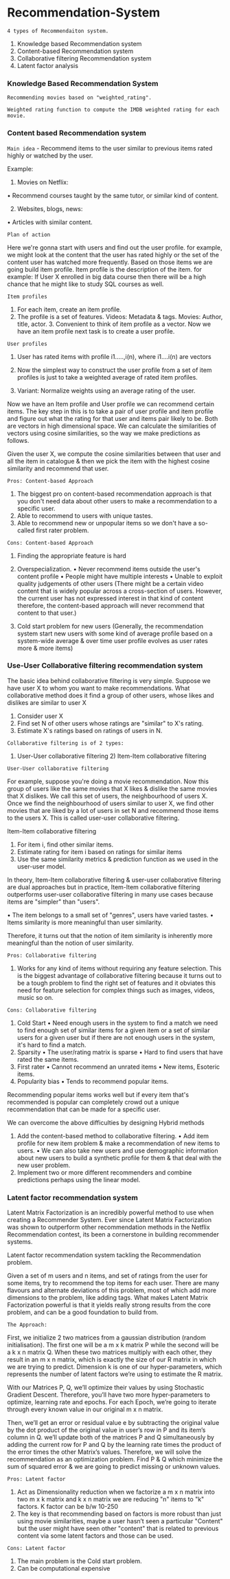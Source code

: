 # Recommendation-System

`4 types of Recommendaiton system.`

1) Knowledge based Recommendation system 
2) Content-based Recommendation system 
3) Collaborative filtering Recommendation system
4) Latent factor analysis


### Knowledge Based Recommendation System

`Recommending movies based on "weighted_rating".` 


`Weighted rating function to compute the IMDB weighted rating for each movie.`


### Content based Recommendation system


`Main idea` - Recommend items to the user similar to previous items rated highly or watched by the user.

Example:
1. Movies on Netflix:

• Recommend courses taught by the same tutor, or similar kind of content.

2. Websites, blogs, news:

• Articles with similar content.

`Plan of action`

Here we're gonna start with users and find out the user profile.
for example, we might look at the content that the user has rated highly or the set of the content user has watched more frequently.
Based on those items we are going build item profile. Item profile is the description of the item.
for example: If User X enrolled in big data course then there will be a high chance that he might like to study SQL courses as well.

`Item profiles`

1. For each item, create an item profile.
2. The profile is a set of features.
Videos: Metadata & tags. Movies: Author, title, actor. 3. Convenient to think of item profile as a vector.
Now we have an item profile next task is to create a user profile.

`User profiles`

1. User has rated items with profile i1.....,i(n), where i1....i(n) are vectors

2. Now the simplest way to construct the user profile from a set of item profiles is just
to take a weighted average of rated item profiles.

3. Variant: Normalize weights using an average rating of the user.

Now we have an Item profile and User profile we can recommend certain items.
The key step in this is to take a pair of user profile and item profile and figure out what the rating for that user and items pair likely to be.
Both are vectors in high dimensional space.
We can calculate the similarities of vectors using cosine similarities, so the way we make predictions as follows.

Given the user X, we compute the cosine similarities between that user and all the item in catalogue & then we pick the item with the highest cosine similarity and recommend that user.

`Pros: Content-based Approach`

1) The biggest pro on content-based recommendation approach is that you don't need data about other users to make a recommendation to a specific user.
2) Able to recommend to users with unique tastes.
3) Able to recommend new or unpopular items so we don't have a so-called first rater
problem.

`Cons: Content-based Approach`

1) Finding the appropriate feature is hard

2) Overspecialization.
• Never recommend items outside the user's content profile
• People might have multiple interests
• Unable to exploit quality judgements of other users
(There might be a certain video content that is widely popular across a cross-section of users.
However, the current user has not expressed interest in that kind of content therefore, the content-based approach will never recommend that content to that user.)

3) Cold start problem for new users
(Generally, the recommendation system start new users with some kind of average profile based on a system-wide average & over time user profile evolves as user rates more & more items)


### Use-User Collaborative filtering recommendation system



The basic idea behind collaborative filtering is very simple.
Suppose we have user X to whom you want to make recommendations. What collaborative method does it find a group of other users, whose likes and dislikes are similar to user X

1. Consider user X
2. Find set N of other users whose ratings are "similar" to X's rating.
3. Estimate X's ratings based on ratings of users in N.

`Collaborative filtering is of 2 types:`

1) User-User collaborative filtering 2) Item-Item collaborative filtering

`User-User collaborative filtering`

For example, suppose you're doing a movie recommendation. Now this group of users like the same movies that X likes & dislike the same movies that X dislikes.
We call this set of users, the neighbourhood of users X. Once we find the neighbourhood of users similar to user X, we find other movies that are liked by a lot of users in set N and recommend those items to the users X.
This is called user-user collaborative filtering.

Item-Item collaborative filtering

1. For item i, find other similar items.
2. Estimate rating for item i based on ratings for similar items
3. Use the same similarity metrics & prediction function as we used in the user-user
model.

In theory, Item-Item collaborative filtering & user-user collaborative filtering are dual approaches but in practice, Item-Item collaborative filtering outperforms user-user collaborative filtering in many use cases because items are "simpler" than "users".

• The item belongs to a small set of "genres", users have varied tastes.
• Items similarity is more meaningful than user similarity.

Therefore, it turns out that the notion of item similarity is inherently more meaningful than the notion of user similarity.

`Pros: Collaborative filtering`

1. Works for any kind of items without requiring any feature selection.
This is the biggest advantage of collaborative filtering because it turns out to be a tough problem to find the right set of features and it obviates this need for feature selection for complex things such as images, videos, music so on.

`Cons: Collaborative filtering`

1. Cold Start
• Need enough users in the system to find a match
we need to find enough set of similar items for a given item or a set of similar users for a given user but if there are not enough users in the system, it's hard to find a match.
2. Sparsity
• The user/rating matrix is sparse
• Hard to find users that have rated the same items.
3. First rater
• Cannot recommend an unrated items • New items, Esoteric items.
4. Popularity bias
• Tends to recommend popular items.

Recommending popular items works well but if every item that's recommended is popular can completely crowd out a unique recommendation that can be made for a specific user.

We can overcome the above difficulties by designing Hybrid methods

1. Add the content-based method to collaborative filtering.
• Add item profile for new item problem & make a recommendation of new items to
users.
• We can also take new users and use demographic information about new users to
build a synthetic profile for them & that deal with the new user problem.
2. Implement two or more different recommenders and combine predictions perhaps
using the linear model.


### Latent factor recommendation system 


Latent Matrix Factorization is an incredibly powerful method to use when creating a Recommender System. Ever since Latent Matrix Factorization was shown to outperform other recommendation methods in the Netflix Recommendation contest, its been a cornerstone in building recommender systems.

Latent factor recommendation system tackling the Recommendation problem.

Given a set of m users and n items, and set of ratings from the user for some items, try to recommend the top items for each user. There are many flavours and alternate deviations of this problem, most of which add more dimensions to the problem, like adding tags. What makes Latent Matrix Factorization powerful is that it yields really strong results from the core problem, and can be a good foundation to build from.

`The Approach:`

First, we initialize 2 two matrices from a gaussian distribution (random initialisation). The first one will be a m x k matrix P while the second will be a k x n matrix Q. When these two matrices multiply with each other, they result in an m x n matrix, which is exactly the size of our R matrix in which we are trying to predict.
Dimension k is one of our hyper-parameters, which represents the number of latent factors we’re using to estimate the R matrix.

With our Matrices P, Q, we’ll optimize their values by using Stochastic Gradient
Descent. 
Therefore, you’ll have two more hyper-parameters to optimize, learning rate and epochs. For each Epoch, we’re going to iterate through every known value in our original m x n matrix.

Then, we’ll get an error or residual value e by subtracting the original value by the dot product of the original value in user’s row in P and its item’s column in Q. we’ll update both of the matrices P and Q simultaneously by adding the current row for P and Q by the learning rate times the product of the error times the other Matrix’s values.
Therefore, we will solve the recommendation as an optimization problem. Find P & Q which minimize the sum of squared error & we are going to predict missing or unknown values.

`Pros: Latent factor`

1) Act as Dimensionality reduction
when we factorize a m x n matrix into two m x k matrix and k x n matrix we are reducing "n" items to "k" factors.
K factor can be b/w 10-250
2) The key is that recommending based on factors is more robust than just using movie similarities, maybe a user hasn’t seen a particular "Content" but the user might have seen other "content" that is related to previous content via some latent factors and those can be used.

`Cons: Latent factor`

1) The main problem is the Cold start problem. 
2) Can be computational expensive

